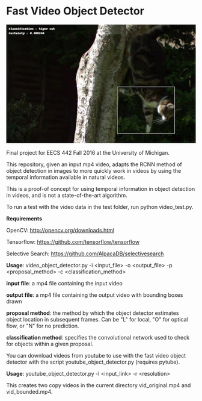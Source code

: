 # Fast Video Object Detector

![Alt text](cat_demo.png?raw=true "A frame detected by the algorithm")

Final project for EECS 442 Fall 2016 at the University of Michigan.

This repository, given an input mp4 video, adapts the RCNN method of object detection in images to more quickly work in videos by using the temporal information available in natural videos. 

This is a proof-of concept for using temporal information in object detection in videos, and is not a state-of-the-art algorithm.

To run a test with the video data in the test folder, run python video_test.py.

**Requirements**

OpenCV: http://opencv.org/downloads.html

Tensorflow: https://github.com/tensorflow/tensorflow

Selective Search: https://github.com/AlpacaDB/selectivesearch

**Usage**: video_object_detector.py -i \<input_file> -o \<output_file> -p \<proposal_method> -c \<classification_method>

**input file**: a mp4 file containing the input video

**output file**: a mp4 file containing the output video with bounding boxes drawn

**proposal method**: the method by which the object detector estimates object location in subsequent frames. Can be "L" for local, "O" for optical flow, or "N" for no prediction.

**classification method**: specifies the convolutional network used to check for objects within a given proposal.

You can download videos from youtube to use with the fast video object detector with the script youtube_object_detector.py (requires pytube).

**Usage**: youtube_object_detector.py -l \<input_link> -r \<resolution>

This creates two copy videos in the current directory vid_original.mp4 and vid_bounded.mp4.
